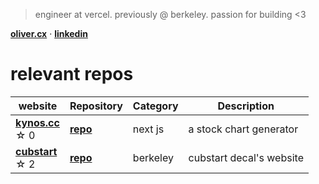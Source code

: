 > engineer at vercel. previously @ berkeley. passion for building <3

[**oliver.cx**](https://oliver.cx) · [**linkedin**](https://www.linkedin.com/in/oliver-carmont/)

# relevant repos

| website                                             | Repository                                             | Category   | Description |
| --------------------------------------------------- | ------------------------------------------------------- | ---------- | ----------- |
| [**kynos.cc**](https://kynos.cc) <br /> ☆⁠ ⁠0 | [**repo**](https://github.com/olivercarmont/kynos) | next js      | a stock chart generator     
| [**cubstart**](https://cubstart.com/) <br /> ☆⁠ ⁠2 | [**repo**](https://github.com/cubstart/website) | berkeley       | cubstart decal's website        |
